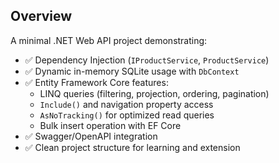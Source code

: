## Overview

A minimal .NET Web API project demonstrating:

- ✅ Dependency Injection (`IProductService`, `ProductService`)
- ✅ Dynamic in-memory SQLite usage with `DbContext`
- ✅ Entity Framework Core features:
  - LINQ queries (filtering, projection, ordering, pagination)
  - `Include()` and navigation property access
  - `AsNoTracking()` for optimized read queries
  - Bulk insert operation with EF Core
- ✅ Swagger/OpenAPI integration
- ✅ Clean project structure for learning and extension
